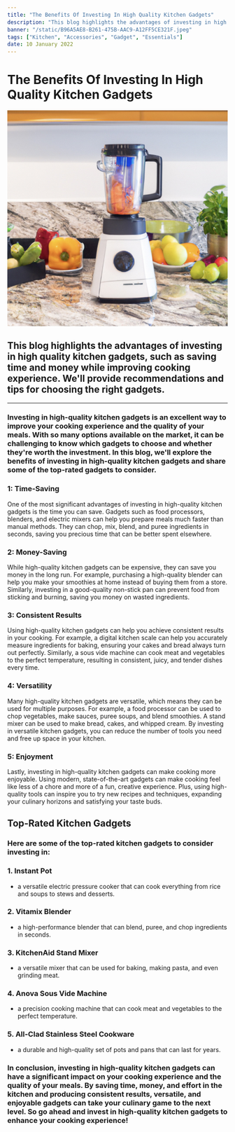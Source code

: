 ```yaml
---
title: "The Benefits Of Investing In High Quality Kitchen Gadgets"
description: "This blog highlights the advantages of investing in high quality kitchen gadgets, such as saving time and money while improving cooking experience. We'll provide recommendations and tips for choosing the right gadgets."
banner: "/static/B96A5AE8-B261-475B-AAC9-A12FF5CE321F.jpeg"
tags: ["Kitchen", "Accessories", "Gadget", "Essentials"]
date: 10 January 2022
---
```


# The Benefits Of Investing In High Quality Kitchen Gadgets

![alt text](https://github.com/joeynweke/myblog/blob/master/public/static/B96A5AE8-B261-475B-AAC9-A12FF5CE321F.jpeg?raw=true)

## This blog highlights the advantages of investing in high quality kitchen gadgets, such as saving time and money while improving cooking experience. We'll provide recommendations and tips for choosing the right gadgets.

---

### Investing in high-quality kitchen gadgets is an excellent way to improve your cooking experience and the quality of your meals. With so many options available on the market, it can be challenging to know which gadgets to choose and whether they're worth the investment. In this blog, we'll explore the benefits of investing in high-quality kitchen gadgets and share some of the top-rated gadgets to consider.

### 1: Time-Saving
One of the most significant advantages of investing in high-quality kitchen gadgets is the time you can save. Gadgets such as food processors, blenders, and electric mixers can help you prepare meals much faster than manual methods. They can chop, mix, blend, and puree ingredients in seconds, saving you precious time that can be better spent elsewhere.

### 2: Money-Saving
While high-quality kitchen gadgets can be expensive, they can save you money in the long run. For example, purchasing a high-quality blender can help you make your smoothies at home instead of buying them from a store. Similarly, investing in a good-quality non-stick pan can prevent food from sticking and burning, saving you money on wasted ingredients.

### 3: Consistent Results
Using high-quality kitchen gadgets can help you achieve consistent results in your cooking. For example, a digital kitchen scale can help you accurately measure ingredients for baking, ensuring your cakes and bread always turn out perfectly. Similarly, a sous vide machine can cook meat and vegetables to the perfect temperature, resulting in consistent, juicy, and tender dishes every time.

### 4: Versatility
Many high-quality kitchen gadgets are versatile, which means they can be used for multiple purposes. For example, a food processor can be used to chop vegetables, make sauces, puree soups, and blend smoothies. A stand mixer can be used to make bread, cakes, and whipped cream. By investing in versatile kitchen gadgets, you can reduce the number of tools you need and free up space in your kitchen.

### 5: Enjoyment
Lastly, investing in high-quality kitchen gadgets can make cooking more enjoyable. Using modern, state-of-the-art gadgets can make cooking feel like less of a chore and more of a fun, creative experience. Plus, using high-quality tools can inspire you to try new recipes and techniques, expanding your culinary horizons and satisfying your taste buds.

## Top-Rated Kitchen Gadgets
### Here are some of the top-rated kitchen gadgets to consider investing in:

### 1. Instant Pot
 - a versatile electric pressure cooker that can cook everything from rice and soups to stews and desserts.
### 2. Vitamix Blender
 - a high-performance blender that can blend, puree, and chop ingredients in seconds.
### 3. KitchenAid Stand Mixer 
- a versatile mixer that can be used for baking, making pasta, and even grinding meat.
### 4. Anova Sous Vide Machine 
- a precision cooking machine that can cook meat and vegetables to the perfect temperature.
### 5. All-Clad Stainless Steel Cookware 
- a durable and high-quality set of pots and pans that can last for years.

### In conclusion, investing in high-quality kitchen gadgets can have a significant impact on your cooking experience and the quality of your meals. By saving time, money, and effort in the kitchen and producing consistent results, versatile, and enjoyable gadgets can take your culinary game to the next level. So go ahead and invest in high-quality kitchen gadgets to enhance your cooking experience!
